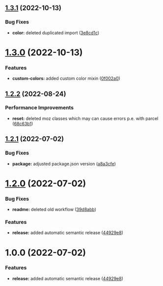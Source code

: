 ## [1.3.1](https://github.com/Se-Gl/greencss/compare/v1.3.0...v1.3.1) (2022-10-13)


### Bug Fixes

* **color:** deleted duplicated import ([3e8cd1c](https://github.com/Se-Gl/greencss/commit/3e8cd1cae017cdf9aa3b4b0f8b1a83af1df42c8f))

# [1.3.0](https://github.com/Se-Gl/greencss/compare/v1.2.2...v1.3.0) (2022-10-13)

### Features

- **custom-colors:** added custom color mixin ([0f002a0](https://github.com/Se-Gl/greencss/commit/0f002a027ce09fe241a0200a0d2183018d6bec64))

## [1.2.2](https://github.com/Se-Gl/greencss/compare/v1.2.1...v1.2.2) (2022-08-24)

### Performance Improvements

- **reset:** deleted moz classes which may can cause errors p.e. with parcel ([68c63b1](https://github.com/Se-Gl/greencss/commit/68c63b17345b45161a3b02d97581e7a1dbf4dfd2))

## [1.2.1](https://github.com/Se-Gl/greencss/compare/v1.2.0...v1.2.1) (2022-07-02)

### Bug Fixes

- **package:** adjusted package.json version ([a8a3cfe](https://github.com/Se-Gl/greencss/commit/a8a3cfe1e4e911737b229543e364df19ff632d54))

# [1.2.0](https://github.com/Se-Gl/greencss/compare/v1.1.0...v1.2.0) (2022-07-02)

### Bug Fixes

- **readme:** deleted old workflow ([39d8abb](https://github.com/Se-Gl/greencss/commit/39d8abb91d7dfc2dce05e42fc6786bb97cca4caa))

### Features

- **release:** added automatic semantic release ([44929e8](https://github.com/Se-Gl/greencss/commit/44929e898b4ea9a1d08566eb00c0371ca7f97211))

# 1.0.0 (2022-07-02)

### Features

- **release:** added automatic semantic release ([44929e8](https://github.com/Se-Gl/greencss/commit/44929e898b4ea9a1d08566eb00c0371ca7f97211))
